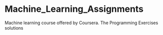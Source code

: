 # Machine_Learning_Assignments
Machine learning course offered by Coursera. The Programming Exercises solutions
